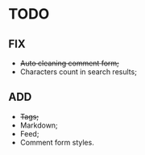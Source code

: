 # TODO

## FIX
- ~~Auto cleaning comment form;~~
- Characters count in search results;

## ADD
- ~~Tags;~~
- Markdown;
- Feed;
- Comment form styles.
